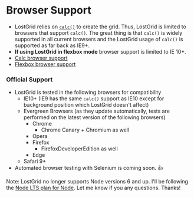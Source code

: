 # Browser Support

- LostGrid relies on [`calc()`](https://developer.mozilla.org/en-US/docs/Web/CSS/calc) to create the grid. Thus, LostGrid is limited to browsers that support `calc()`. The great thing is that `calc()` is widely supported in all current browsers and the LostGrid usage of `calc()` is supported as far back as IE9+.
- **If using LostGrid in flexbox mode** browser support is limited to IE 10+.
- [Calc browser support](http://caniuse.com/#feat=calc)
- [Flexbox browser support](http://caniuse.com/#feat=flexbox)

### Official Support
- LostGrid is tested in the following browsers for compatibility
  - IE10+ (IE9 has the same `calc()` support as IE10 except for background position which LostGrid doesn't affect)
  - Evergreen Browsers (as they update automatically, tests are performed on the latest version of the following browsers)
    - Chrome
      - Chrome Canary + Chromium as well
    - Opera
    - Firefox
      - FirefoxDeveloperEdition as well
    - Edge
  - Safari 9+
- Automated browser testing with Selenium is coming soon. 👍

Note: LostGrid no longer supports Node versions 6 and up. I'll be following the [Node LTS plan for Node](https://github.com/nodejs/LTS#lts-schedule). Let me know if you any questions. Thanks!
